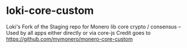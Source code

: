# loki-core-custom
Loki's Fork of the Staging repo for Monero lib core crypto / consensus – Used by all apps either directly or via core-js
Credit goes to https://github.com/mymonero/monero-core-custom
